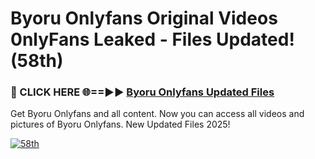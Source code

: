 # Byoru Onlyfans Original Videos 0nlyFans Leaked - Files Updated! (58th)

<h3>🔴 CLICK HERE 🌐==►► <a href="https://tinyurl.com/2m67pmp6" rel="nofollow">Byoru Onlyfans Updated Files</a></h3>

Get Byoru Onlyfans and all content. Now you can access all videos and pictures of Byoru Onlyfans. New Updated Files 2025!

[![58th](https://i.imgur.com/H4QAA4z.gif)](https://tinyurl.com/2m67pmp6)